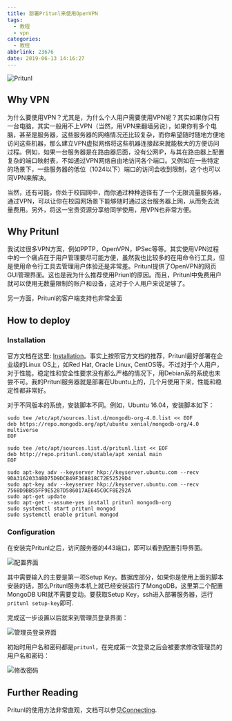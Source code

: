 ```yaml
---
title: 部署Pritunl来使用OpenVPN
tags:
  - 教程
  - vpn
categories:
  - 教程
abbrlink: 23676
date: 2019-06-13 14:16:27
---
```


![Pritunl](https://imgs.codewoody.com/uploads/big/0f3a766a78effb06b6770d8a61ad2e55.png)
<!--less-->

## Why VPN

为什么要使用VPN？尤其是，为什么个人用户需要使用VPN呢？其实如果你只有一台电脑，其实一般用不上VPN（当然，用VPN来翻墙另说），如果你有多个电脑，甚至是服务器，这些服务器的网络情况还比较复杂，而你希望随时随地方便地访问这些机器，那么建立VPN虚拟网络将这些机器连接起来就能极大的方便访问过程。例如，如果一台服务器是在路由器后面，没有公网IP，与其在路由器上配置复杂的端口映射表，不如通过VPN网络自由地访问各个端口。又例如在一些特定的场景下，一些服务器的低位（1024以下）端口的访问会收到限制，这个也可以同VPN来解决。

当然，还有可能，你处于校园网中，而你通过种种途径有了一个无限流量服务器，通过VPN，可以让你在校园网场景下能够随时通过这台服务器上网，从而免去流量费用。另外，将这一宝贵资源分享给同学使用，用VPN也非常方便。

## Why Pritunl

我试过很多VPN方案，例如PPTP，OpenVPN，IPSec等等。其实使用VPN过程中的一个痛点在于用户管理要尽可能方便，虽然我也比较多的在用命令行工具，但是使用命令行工具去管理用户体验还是非常差。Pritunl提供了OpenVPN的网页GUI管理界面。这也是我为什么推荐使用Priunl的原因。而且，Pritunl中免费用户就可以使用无数量限制的账户和设备，这对于个人用户来说足够了。

另一方面，Pritunl的客户端支持也非常全面

## How to deploy

### Installation

官方文档在这里: [Installation](https://docs.pritunl.com/docs/installation)。事实上按照官方文档的推荐，Pritunl最好部署在企业级的Linux OS上，如Red Hat, Oracle Linux, CentOS等。不过对于个人用户，对于性能，稳定性和安全性要求没有那么严格的情况下，用Debian系的系统也未尝不可。我的Pritunl服务器就是部署在Ubuntu上的，几个月使用下来，性能和稳定性都非常好。

对于不同版本的系统，安装脚本不同。例如，Ubuntu 16.04，安装脚本如下：

```shell
sudo tee /etc/apt/sources.list.d/mongodb-org-4.0.list << EOF
deb https://repo.mongodb.org/apt/ubuntu xenial/mongodb-org/4.0 multiverse
EOF

sudo tee /etc/apt/sources.list.d/pritunl.list << EOF
deb http://repo.pritunl.com/stable/apt xenial main
EOF

sudo apt-key adv --keyserver hkp://keyserver.ubuntu.com --recv 9DA31620334BD75D9DCB49F368818C72E52529D4
sudo apt-key adv --keyserver hkp://keyserver.ubuntu.com --recv 7568D9BB55FF9E5287D586017AE645C0CF8E292A
sudo apt-get update
sudo apt-get --assume-yes install pritunl mongodb-org
sudo systemctl start pritunl mongod
sudo systemctl enable pritunl mongod
```

### Configuration

在安装完Pritunl之后，访问服务器的443端口，即可以看到配置引导界面。

![配置界面](https://imgs.codewoody.com/uploads/big/04288b446ec0e7ad27b790dd4890d71b.png)

其中需要输入的主要是第一项Setup Key。数据库部分，如果你是使用上面的脚本安装的话，那么Pritunl服务本机上就已经安装运行了MongoDB，这里第二个配置MongoDB URI就不需要变动。要获取Setup Key，ssh进入部署服务器，运行`pritunl setup-key`即可.

完成这一步设置以后就来到管理员登录界面：

![管理员登录界面](https://imgs.codewoody.com/uploads/big/5310344dc5cd485d83835f900fdf38df.png)

初始时用户名和密码都是`pritunl`，在完成第一次登录之后会被要求修改管理员的用户名和密码：

![修改密码](https://imgs.codewoody.com/uploads/big/88164d6b435cfb64cc84a35bd6188235.png)

## Further Reading

Pritunl的使用方法非常直观，文档可以参见[Connecting](https://docs.pritunl.com/docs/connecting).
